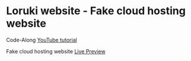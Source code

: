 # Loruki website - Fake cloud hosting website 

Code-Along [YouTube tutorial](https://www.youtube.com/watch?v=p0bGHP-PXD4)

Fake cloud hosting website [Live Preview](https://boring-payne-2b48e2.netlify.app)
